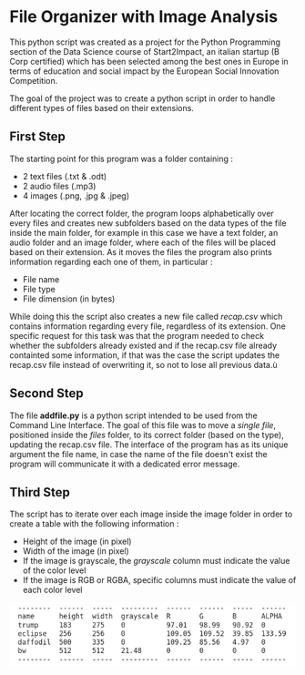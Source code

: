 # File Organizer with Image Analysis

This python script was created as a project for the Python Programming section of the Data Science course of Start2Impact, an italian startup (B Corp certified) which has been selected among the best ones in Europe in terms of education and social impact by the European Social Innovation Competition.

The goal of the project was to create a python script in order to handle different types of files based on their extensions.

## First Step

The starting point for this program was a folder containing : 
* 2 text files (.txt & .odt)
* 2 audio files (.mp3)
* 4 images (.png, .jpg & .jpeg)

After locating the correct folder, the program loops alphabetically over every files and creates new subfolders based on the data types of the file inside the main folder, for example in this case we have a text folder, an audio folder and an image folder, where each of the files will be placed based on their extension. As it moves the files the program also prints information regarding each one of them, in particular :
* File name
* File type
* File dimension (in bytes)

While doing this the script also creates a new file called *recap.csv* which contains information regarding every file, regardless of its extension. One specific request for this task was that the program needed to check whether the subfolders already existed and if the recap.csv file already containted some information, if that was the case the script updates the recap.csv file instead of overwriting it, so not to lose all previous data.ù

## Second Step
The file **addfile.py** is a python script intended to be used from the Command Line Interface. The goal of this file was to move a *single file*, positioned inside the *files* folder, to its correct folder (based on the type), updating the recap.csv file. The interface of the program has as its unique argument the file name, in case the name of the file doesn't exist the program will communicate it with a dedicated error message. 

## Third Step
The script has to iterate over each image inside the image folder in order to create a table with the following information :
* Height of the image (in pixel)
* Width of the image (in pixel)
* If the image is grayscale, the *grayscale* column must indicate the value of the color level
* If the image is RGB or RGBA, specific columns must indicate the value of each color level

![](./table.png)

